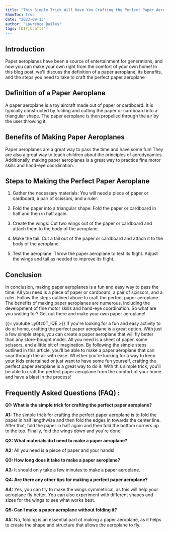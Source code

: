 ```yaml
---
title: "This Simple Trick Will Have You Crafting the Perfect Paper Aeroplane From the Comfort of Your Home!"
ShowToc: true 
date: "2023-09-13"
author: "Lawrence Bailey" 
tags: [DIY,Crafts"]
---
```

## Introduction

Paper aeroplanes have been a source of entertainment for generations, and now you can make your own right from the comfort of your own home! In this blog post, we'll discuss the definition of a paper aeroplane, its benefits, and the steps you need to take to craft the perfect paper aeroplane

## Definition of a Paper Aeroplane 

A paper aeroplane is a toy aircraft made out of paper or cardboard. It is typically constructed by folding and cutting the paper or cardboard into a triangular shape. The paper aeroplane is then propelled through the air by the user throwing it.

## Benefits of Making Paper Aeroplanes

Paper aeroplanes are a great way to pass the time and have some fun! They are also a great way to teach children about the principles of aerodynamics. Additionally, making paper aeroplanes is a great way to practice fine motor skills and hand-eye coordination.

## Steps to Making the Perfect Paper Aeroplane

1. Gather the necessary materials: You will need a piece of paper or cardboard, a pair of scissors, and a ruler.

2. Fold the paper into a triangular shape: Fold the paper or cardboard in half and then in half again.

3. Create the wings: Cut two wings out of the paper or cardboard and attach them to the body of the aeroplane.

4. Make the tail: Cut a tail out of the paper or cardboard and attach it to the body of the aeroplane.

5. Test the aeroplane: Throw the paper aeroplane to test its flight. Adjust the wings and tail as needed to improve its flight.

## Conclusion

In conclusion, making paper aeroplanes is a fun and easy way to pass the time. All you need is a piece of paper or cardboard, a pair of scissors, and a ruler. Follow the steps outlined above to craft the perfect paper aeroplane. The benefits of making paper aeroplanes are numerous, including the development of fine motor skills and hand-eye coordination. So what are you waiting for? Get out there and make your own paper aeroplane!

{{< youtube Ly0fz0T_lQE >}} 
If you're looking for a fun and easy activity to do at home, crafting the perfect paper aeroplane is a great option. With just a few simple steps, you can create a paper aeroplane that will fly better than any store-bought model. All you need is a sheet of paper, some scissors, and a little bit of imagination. By following the simple steps outlined in this article, you'll be able to make a paper aeroplane that can soar through the air with ease. Whether you're looking for a way to keep your kids entertained or just want to have some fun yourself, crafting the perfect paper aeroplane is a great way to do it. With this simple trick, you'll be able to craft the perfect paper aeroplane from the comfort of your home and have a blast in the process!

## Frequently Asked Questions (FAQ) :
**Q1: What is the simple trick for crafting the perfect paper aeroplane?**

**A1:** The simple trick for crafting the perfect paper aeroplane is to fold the paper in half lengthwise and then fold the edges in towards the center line. After that, fold the paper in half again and then fold the bottom corners up to the top. Finally, fold the wings down and you're done! 

**Q2: What materials do I need to make a paper aeroplane?**

**A2:** All you need is a piece of paper and your hands! 

**Q3: How long does it take to make a paper aeroplane?**

**A3:** It should only take a few minutes to make a paper aeroplane. 

**Q4: Are there any other tips for making a perfect paper aeroplane?**

**A4:** Yes, you can try to make the wings symmetrical, as this will help your aeroplane fly better. You can also experiment with different shapes and sizes for the wings to see what works best. 

**Q5: Can I make a paper aeroplane without folding it?**

**A5:** No, folding is an essential part of making a paper aeroplane, as it helps to create the shape and structure that allows the aeroplane to fly.



